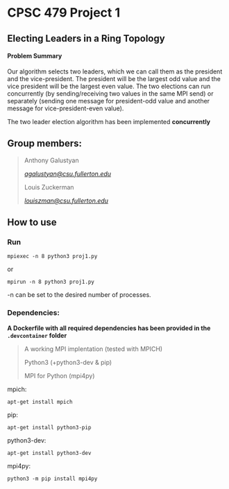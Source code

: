 # CPSC 479 Project 1
## Electing Leaders in a Ring Topology

#### Problem Summary

Our algorithm selects two leaders, which we can call them as the president and the vice-president. The president will be the largest odd value and the vice president will be the largest even value. The two elections can run concurrently (by sending/receiving two values in the same MPI send) or separately (sending one message for president-odd value and another message for vice-president-even value).

The two leader election algorithm has been implemented **concurrently**

## Group members:
>Anthony Galustyan
>
>*agalustyan@csu.fullerton.edu*
>
>
>Louis Zuckerman
>
>*louiszman@csu.fullerton.edu*

## How to use

### Run

`mpiexec -n 8 python3 proj1.py`

or

`mpirun -n 8 python3 proj1.py`

-n can be set to the desired number of processes. 

### Dependencies:

**A Dockerfile with all required dependencies has been provided in the `.devcontainer` folder**

>A working MPI implentation (tested with MPICH)
>
>Python3 (+python3-dev & pip)
>
>MPI for Python (mpi4py)

mpich:

`apt-get install mpich`

pip:

`apt-get install python3-pip`

python3-dev:

`apt-get install python3-dev`

mpi4py:

`python3 -m pip install mpi4py`

